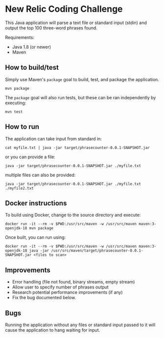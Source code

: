 # New Relic Coding Challenge

This Java application will parse a text file or standard input (stdin) and output the top 100 three-word phrases found.

Requirements:
- Java 1.8 (or newer)
- Maven

## How to build/test

Simply use Maven's `package` goal to build, test, and package the application.

	mvn package

The `package` goal will also run tests, but these can be ran independently by executing:

	mvn test

## How to run

The application can take input from standard in:

	cat myfile.txt | java -jar target/phrasecounter-0.0.1-SNAPSHOT.jar
	
or you can provide a file:

	java -jar target/phrasecounter-0.0.1-SNAPSHOT.jar ./myfile.txt

multiple files can also be provided:

	java -jar target/phrasecounter-0.0.1-SNAPSHOT.jar ./myfile.txt ./myfile2.txt


## Docker instructions

To build using Docker, change to the source directory and execute:

	docker run -it --rm -v $PWD:/usr/src/maven -w /usr/src/maven maven:3-openjdk-18 mvn package  

Once built, you can run using:

	docker run -it --rm -v $PWD:/usr/src/maven -w /usr/src/maven maven:3-openjdk-18 java -jar /usr/src/maven/target/phrasecounter-0.0.1-SNAPSHOT.jar <files to scan>
	

## Improvements

- Error handling (file not found, binary streams, empty stream)
- Allow user to specify number of phrases output
- Research potential performance improvements (if any)
- Fix the bug documented below.

## Bugs

Running the application without any files or standard input passed to it will cause the application to hang waiting for input.



